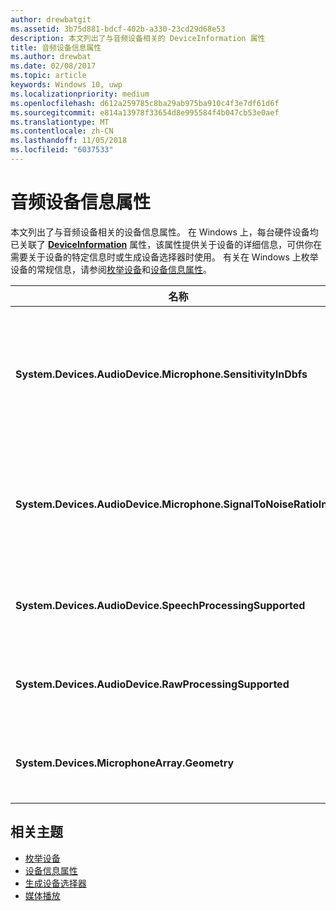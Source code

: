 ```yaml
---
author: drewbatgit
ms.assetid: 3b75d881-bdcf-402b-a330-23cd29d68e53
description: 本文列出了与音频设备相关的 DeviceInformation 属性
title: 音频设备信息属性
ms.author: drewbat
ms.date: 02/08/2017
ms.topic: article
keywords: Windows 10, uwp
ms.localizationpriority: medium
ms.openlocfilehash: d612a259785c8ba29ab975ba910c4f3e7df61d6f
ms.sourcegitcommit: e814a13978f33654d8e995584f4b047cb53e0aef
ms.translationtype: MT
ms.contentlocale: zh-CN
ms.lasthandoff: 11/05/2018
ms.locfileid: "6037533"
---
```

# <a name="audio-device-information-properties"></a>音频设备信息属性

本文列出了与音频设备相关的设备信息属性。 在 Windows 上，每台硬件设备均已关联了 [**DeviceInformation**](https://msdn.microsoft.com/library/windows/apps/BR225393) 属性，该属性提供关于设备的详细信息，可供你在需要关于设备的特定信息时或生成设备选择器时使用。 有关在 Windows 上枚举设备的常规信息，请参阅[枚举设备](../devices-sensors/enumerate-devices.md)和[设备信息属性](../devices-sensors/device-information-properties.md)。


|名称|类型|说明|
|------------------------------------------------------------|------------|------------------------------------------------------|
|**System.Devices.AudioDevice.Microphone.SensitivityInDbfs**|Double|以相对于满刻度的分贝 (dBFS) 为单位指定麦克风敏感度。|
|**System.Devices.AudioDevice.Microphone.SignalToNoiseRatioInDb**|Double|指定以分贝 (dB) 单位测量的麦克风信号噪声比 (SNR)。|
|**System.Devices.AudioDevice.SpeechProcessingSupported**|布尔值|指示音频设备是否支持语音处理。|
|**System.Devices.AudioDevice.RawProcessingSupported**|布尔值|指示音频设备是否支持原始处理。|
|**System.Devices.MicrophoneArray.Geometry**|未签名的字符[]|麦克风阵列的几何结构数据。|

## <a name="related-topics"></a>相关主题

* [枚举设备](../devices-sensors/enumerate-devices.md)
* [设备信息属性](../devices-sensors/device-information-properties.md)
* [生成设备选择器](../devices-sensors/build-a-device-selector.md)
* [媒体播放](media-playback.md)




